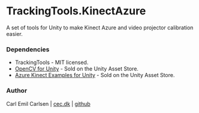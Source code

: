 # TrackingTools.KinectAzure

A set of tools for Unity to make Kinect Azure and video projector calibration easier.

### Dependencies

- TrackingTools - MIT licensed.
- [OpenCV for Unity](https://assetstore.unity.com/packages/tools/integration/opencv-for-unity-21088) - Sold on the Unity Asset Store.
- [Azure Kinect Examples for Unity](https://assetstore.unity.com/packages/tools/integration/azure-kinect-examples-for-unity-149700) - Sold on the Unity Asset Store.

### Author
Carl Emil Carlsen | [cec.dk](http://cec.dk) | [github](https://github.com/cecarlsen)
